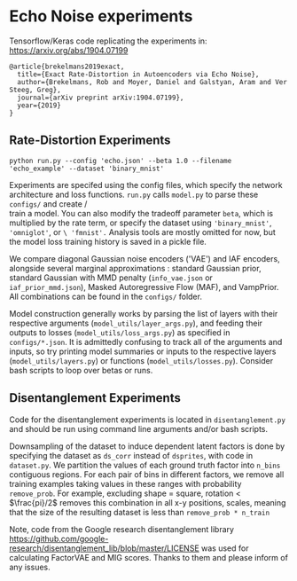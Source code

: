 # Echo Noise experiments

Tensorflow/Keras code replicating the experiments in:  https://arxiv.org/abs/1904.07199
   
```
@article{brekelmans2019exact,
  title={Exact Rate-Distortion in Autoencoders via Echo Noise},
  author={Brekelmans, Rob and Moyer, Daniel and Galstyan, Aram and Ver Steeg, Greg},
  journal={arXiv preprint arXiv:1904.07199},
  year={2019}
}
```

## Rate-Distortion Experiments
```
python run.py --config 'echo.json' --beta 1.0 --filename 'echo_example' --dataset 'binary_mnist'
```
Experiments are specifed using the config files, which specify the network architecture and loss functions.  ```run.py``` calls ```model.py``` to parse these ```configs/``` and create /\
 train a model.  You can also modify the tradeoff parameter ```beta```, which is multiplied by the rate term, or specify the dataset using ```'binary_mnist'```, ```'omniglot'```, or ```\
'fmnist'.```  Analysis tools are mostly omitted for now, but the model loss training history is saved in a pickle file.

We compare diagonal Gaussian noise encoders ('VAE') and IAF encoders, alongside several marginal approximations : standard Gaussian prior, standard Gaussian with MMD penalty (```info_vae.json``` or ```iaf_prior_mmd.json```), Masked Autoregressive Flow (MAF), and VampPrior.  All combinations can be found in the ```configs/``` folder. 


Model construction generally works by parsing the list of layers with their respective arguments (```model_utils/layer_args.py```), and feeding their outputs to losses (```model_utils/loss_args.py```) as specified in ```configs/*.json```.   It is admittedly confusing to track all of the arguments and inputs, so try printing model summaries or inputs to the respective layers (```model_utils/layers.py```) or functions (```model_utils/losses.py```).  Consider bash scripts to loop over betas or runs.

## Disentanglement Experiments
Code for the disentanglement experiments is located in ```disentanglement.py``` and should be run using command line arguments and/or bash scripts.  

Downsampling of the dataset to induce dependent latent factors is done by specifying the dataset as ```ds_corr``` instead of ```dsprites```, with code in ```dataset.py```.  We partition the values of each ground truth factor into ```n_bins``` contiguous regions.  For each pair of bins in different factors, we remove all training examples taking values in these ranges with probability ```remove_prob```.  For example, excluding shape = square, rotation < $\frac{pi}/2$ removes this combination in all x-y positions, scales, meaning that the size of the resulting dataset is less than ```remove_prob * n_train```


Note, code from the Google research disentanglement library https://github.com/google-research/disentanglement_lib/blob/master/LICENSE was used for calculating FactorVAE and MIG scores.  Thanks to them and please inform of any issues.
